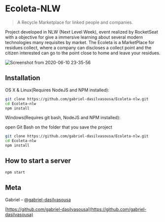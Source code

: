 # Ecoleta-NLW
> A Recycle Marketplace for linked people and companies.

Project developed in NLW (Next Level Week), event realized by RocketSeat with a objective for give a immersive learning about 
several modern technologies many requisites by market. The Ecoleta is a MarketPlace for residues collect, where a company can discloses a collect point and the citizen interested can go to the point close to home and leave your residues.

![Screenshot from 2020-06-10 23-35-56](https://user-images.githubusercontent.com/54194379/84338732-3a8b0700-ab73-11ea-8912-0194206e57e6.png)

## Installation

OS X & Linux(Requires NodeJS and NPM installed):

```sh
git clone https://github.com/gabriel-dasilvasousa/Ecoleta-nlw.git
cd Ecoleta-nlw
npm install
```

Windows(Requires git bash, NodeJS and NPM installed):

open Git Bash on the folder that you save the project

```sh
git clone https://github.com/gabriel-dasilvasousa/Ecoleta-nlw.git
cd Ecoleta-nlw
npm install
```


## How to start a server

```sh
npm start
```
## Meta

Gabriel – [@gabriel-dasilvasousa](https://linkedin.com/gabriel-dasilvasousa)

[https://github.com/gabriel-dasilvasousa](https://github.com/gabriel-dasilvasousa)
